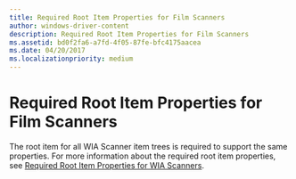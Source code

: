 ```yaml
---
title: Required Root Item Properties for Film Scanners
author: windows-driver-content
description: Required Root Item Properties for Film Scanners
ms.assetid: bd0f2fa6-a7fd-4f05-87fe-bfc4175aacea
ms.date: 04/20/2017
ms.localizationpriority: medium
---
```


# Required Root Item Properties for Film Scanners


The root item for all WIA Scanner item trees is required to support the same properties. For more information about the required root item properties, see [Required Root Item Properties for WIA Scanners](required-root-item-properties-for-wia-scanners.md).

 

 




